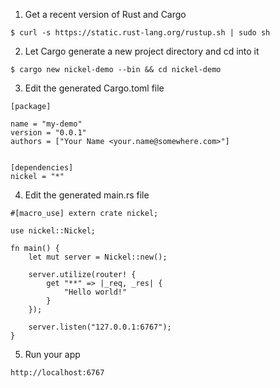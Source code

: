 1. Get a recent version of Rust and Cargo
```
$ curl -s https://static.rust-lang.org/rustup.sh | sudo sh
```
2. Let Cargo generate a new project directory and cd into it
```
$ cargo new nickel-demo --bin && cd nickel-demo
```
3. Edit the generated Cargo.toml file
```
[package]

name = "my-demo"
version = "0.0.1"
authors = ["Your Name <your.name@somewhere.com>"]


[dependencies]
nickel = "*"

```
4. Edit the generated main.rs file
```
#[macro_use] extern crate nickel;

use nickel::Nickel;

fn main() {
    let mut server = Nickel::new();

    server.utilize(router! {
        get "**" => |_req, _res| {
            "Hello world!"
        }
    });

    server.listen("127.0.0.1:6767");
}

```
5. Run your app
```
http://localhost:6767
```

